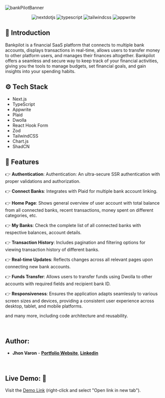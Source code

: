![bankPilotBanner](https://github.com/jhonvy95/BankPilot/assets/97481418/2104a9ff-cad4-44a5-b0e3-6b00a244d3b6)

  <div align="center">
    <img src="https://img.shields.io/badge/-Next_JS-black?style=for-the-badge&logoColor=white&logo=nextdotjs&color=000000" alt="nextdotjs" />
    <img src="https://img.shields.io/badge/-TypeScript-black?style=for-the-badge&logoColor=white&logo=typescript&color=3178C6" alt="typescript" />
    <img src="https://img.shields.io/badge/-Tailwind_CSS-black?style=for-the-badge&logoColor=white&logo=tailwindcss&color=06B6D4" alt="tailwindcss" />
    <img src="https://img.shields.io/badge/-Appwrite-black?style=for-the-badge&logoColor=white&logo=appwrite&color=FD366E" alt="appwrite" />
  </div>

## <a name="introduction">🤖 Introduction</a>

Bankpilot is a financial SaaS platform that connects to multiple bank accounts, displays transactions in real-time, allows users to transfer money to other platform users, and manages their finances altogether. Bankpilot offers a seamless and secure way to keep track of your financial activities, giving you the tools to manage budgets, set financial goals, and gain insights into your spending habits.

## <a name="tech-stack">⚙️ Tech Stack</a>

- Next.js
- TypeScript
- Appwrite
- Plaid
- Dwolla
- React Hook Form
- Zod
- TailwindCSS
- Chart.js
- ShadCN

## <a name="features">🔋 Features</a>

👉 **Authentication**: Authentication: An ultra-secure SSR authentication with proper validations and authorization.

👉 **Connect Banks**: Integrates with Plaid for multiple bank account linking.

👉 **Home Page**: Shows general overview of user account with total balance from all connected banks, recent transactions, money spent on different categories, etc.

👉 **My Banks**: Check the complete list of all connected banks with respective balances, account details.

👉 **Transaction History**: Includes pagination and filtering options for viewing transaction history of different banks.

👉 **Real-time Updates**: Reflects changes across all relevant pages upon
connecting new bank accounts.

👉 **Funds Transfer**: Allows users to transfer funds using Dwolla to other accounts with required fields and recipient bank ID.

👉 **Responsiveness**: Ensures the application adapts seamlessly to various screen sizes and devices, providing a consistent user experience across desktop, tablet, and mobile platforms.

and many more, including code architecture and reusability.

<br/>

## Author:

- **Jhon Varon** - **[Portfolio Website](https://jhonvaronyate.netlify.app/)**, **[Linkedin](https://www.linkedin.com/in/jhonvaronme/)**

<br/>

## Live Demo: 🔗

Visit the [Demo Link](https://bankpilot.vercel.app/sign-in) (right-click and select "Open link in new tab").

